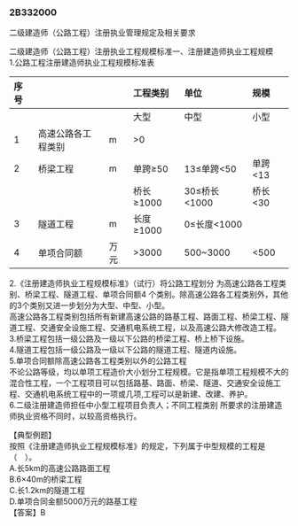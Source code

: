 ### 2B332000

二级建造师（公路工程）注册执业管理规定及相关要求

二级建造师（公路工程）注册执业工程规模标准一、注册建造师执业工程规模  
1.公路工程注册建造师执业工程规模标准表

| 序号 |  |  | 工程类别 | 单位 | 规模 |
| :--- | :--- | :--- | :--- | :--- | :--- |
|  |  |  | 大型 | 中型 | 小型 |
| 1 | 高速公路各工程类别 | m | &gt;0 |  |  |
| 2 | 桥梁工程 | m | 单跨≥50 | 13≤单跨&lt;50 | 单跨&lt;13 |
|  |  |  | 桥长≥1000 | 30≤桥长&lt;1000 | 桥长&lt;30 |
| 3 | 隧道工程 | m | 长度≥1000 | 0≤长度&lt;1000 |  |
| 4 | 单项合同额 | 万元 | &gt;3000 | 500~3000 | &lt;500 |



2.《注册建造师执业工程规模标准》（试行）将公路工程划分  为高速公路各工程类别、桥梁工程、隧道工程、单项合同额4 个类别。除高速公路各工程类别外，其他的3个类别又进一步划分为大型、中型、小型。  
高速公路各工程类别包括所有新建高速公路的路基工程、路面工程、桥梁工程、隧道工程、交通安全设施工程、交通机电系统工程，以及高速公路大修改造工程。  
3.桥梁工程包括一级公路及一级以下公路的桥梁工程、桥上桥下设施。  
4.隧道工程包括一级公路及一级以下公路的隧道工程、隧道内设施。  
5.单项合同额除高速公路各工程类别以外的公路工程  
不论公路等级，均以单项工程造价大小划分工程规模。它是指单项工程规模不大的混合性工程，一个工程项目可以包括路基、路面、桥梁、隧道、交通安全设施工程、交通机电系统工程中的一项或几项,工程可以是新建、改建、养护。  
6.二级注册建造师担任中小型工程项目负责人；不同工程类别  所要求的注册建造师执业资格不同时，以较高资格执行。

【典型例题】  
按照《注册建造师执业工程规模标准》的规定，下列属于中型规模的工程是（　）。  
A.长5km的高速公路路面工程  
B.6×40m的桥梁工程  
C.长1.2km的隧道工程  
D.单项合同金额5000万元的路基工程  
【答案】B



